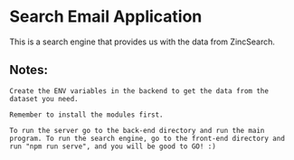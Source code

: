 # Search Email Application

This is a search engine that provides us with the data from ZincSearch.

## Notes:

```
Create the ENV variables in the backend to get the data from the dataset you need.

Remember to install the modules first.

To run the server go to the back-end directory and run the main program. To run the search engine, go to the front-end directory and run "npm run serve", and you will be good to GO! :)
```